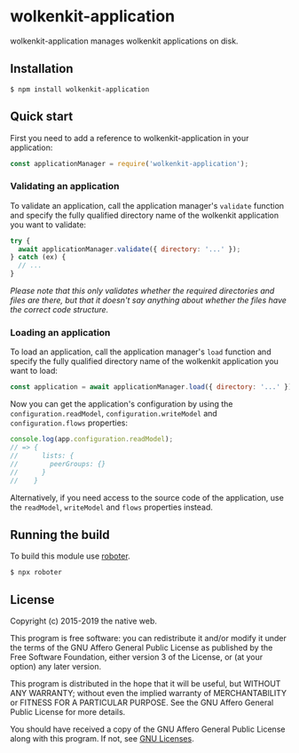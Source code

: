 # wolkenkit-application

wolkenkit-application manages wolkenkit applications on disk.

## Installation

```shell
$ npm install wolkenkit-application
```

## Quick start

First you need to add a reference to wolkenkit-application in your application:

```javascript
const applicationManager = require('wolkenkit-application');
```

### Validating an application

To validate an application, call the application manager's `validate` function and specify the fully qualified directory name of the wolkenkit application you want to validate:

```javascript
try {
  await applicationManager.validate({ directory: '...' });
} catch (ex) {
  // ...
}
```

_Please note that this only validates whether the required directories and files are there, but that it doesn't say anything about whether the files have the correct code structure._

### Loading an application

To load an application, call the application manager's `load` function and specify the fully qualified directory name of the wolkenkit application you want to load:

```javascript
const application = await applicationManager.load({ directory: '...' });
```

Now you can get the application's configuration by using the `configuration.readModel`, `configuration.writeModel` and `configuration.flows` properties:

```javascript
console.log(app.configuration.readModel);
// => {
//      lists: {
//        peerGroups: {}
//      }
//    }
```

Alternatively, if you need access to the source code of the application, use the `readModel`, `writeModel` and `flows` properties instead.

## Running the build

To build this module use [roboter](https://www.npmjs.com/package/roboter).

```shell
$ npx roboter
```

## License

Copyright (c) 2015-2019 the native web.

This program is free software: you can redistribute it and/or modify it under the terms of the GNU Affero General Public License as published by the Free Software Foundation, either version 3 of the License, or (at your option) any later version.

This program is distributed in the hope that it will be useful, but WITHOUT ANY WARRANTY; without even the implied warranty of MERCHANTABILITY or FITNESS FOR A PARTICULAR PURPOSE. See the GNU Affero General Public License for more details.

You should have received a copy of the GNU Affero General Public License along with this program. If not, see [GNU Licenses](http://www.gnu.org/licenses/).
